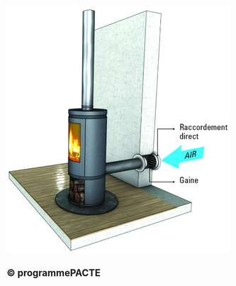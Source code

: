 ![](<images/Appareil de chauffage divisé à bûches - Appareil à bûches à raccordement direct - 6/_page_0_Picture_0.jpeg>)

## © programmePACTE